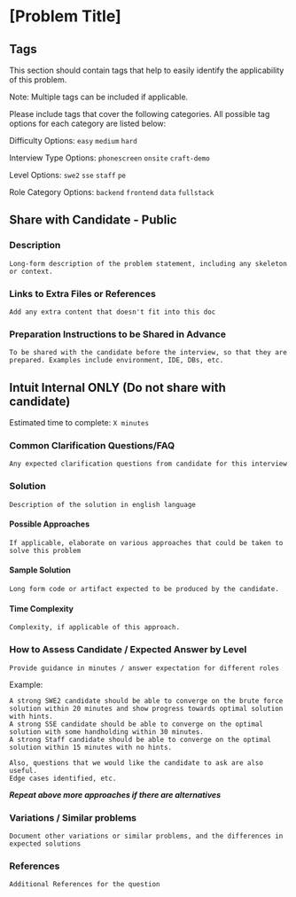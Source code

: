 # [Problem Title]

## Tags

This section should contain tags that help to easily identify the applicability of this problem.

Note: Multiple tags can be included if applicable. 

Please include tags that cover the following categories. All possible tag options for each category are listed below:

Difficulty Options: `easy` `medium` `hard` 

Interview Type Options: `phonescreen` `onsite` `craft-demo`  

Level Options: `swe2` `sse` `staff` `pe` 

Role Category Options: `backend` `frontend` `data` `fullstack`

## Share with Candidate - Public

### Description

`Long-form description of the problem statement, including any skeleton or context.`

### Links to Extra Files or References

`Add any extra content that doesn't fit into this doc`

### Preparation Instructions to be Shared in Advance

`To be shared with the candidate before the interview, so that they are prepared. Examples include environment, IDE, DBs, etc.`

## Intuit Internal ONLY (Do not share with candidate)

Estimated time to complete: `X minutes`

### Common Clarification Questions/FAQ
`Any expected clarification questions from candidate for this interview`

### Solution

`Description of the solution in english language`

#### Possible Approaches

`If applicable, elaborate on various approaches that could be taken to solve this problem`

#### Sample Solution

```
Long form code or artifact expected to be produced by the candidate.
```

#### Time Complexity
`Complexity, if applicable of this approach.`

### How to Assess Candidate / Expected Answer by Level
`Provide guidance in minutes / answer expectation for different roles`

Example: 
```
A strong SWE2 candidate should be able to converge on the brute force solution within 20 minutes and show progress towards optimal solution with hints.
A strong SSE candidate should be able to converge on the optimal solution with some handholding within 30 minutes.
A strong Staff candidate should be able to converge on the optimal solution within 15 minutes with no hints.

Also, questions that we would like the candidate to ask are also useful.
Edge cases identified, etc.
```

***Repeat above more approaches if there are alternatives***

### Variations / Similar problems

`Document other variations or similar problems, and the differences in expected solutions`

### References
`Additional References for the question`

